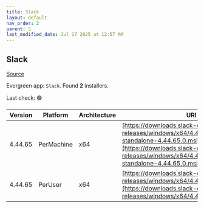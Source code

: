 ```yaml
---
title: Slack
layout: default
nav_order: 2
parent: S
last_modified_date: Jul 17 2025 at 12:57 AM
---
```


## Slack

[Source](https://slack.com/intl/en-au/help/articles/212475728-Deploy-Slack-via-Microsoft-Installer)

Evergreen app: `Slack`. Found **2** installers.

Last check: 🟢

| Version | Platform   | Architecture | URI                                                                                                                                                                                                          |
| ------- | ---------- | ------------ | ------------------------------------------------------------------------------------------------------------------------------------------------------------------------------------------------------------ |
| 4.44.65 | PerMachine | x64          | [https://downloads.slack-edge.com/desktop-releases/windows/x64/4.44.65/slack-standalone-4.44.65.0.msi](https://downloads.slack-edge.com/desktop-releases/windows/x64/4.44.65/slack-standalone-4.44.65.0.msi) |
| 4.44.65 | PerUser    | x64          | [https://downloads.slack-edge.com/desktop-releases/windows/x64/4.44.65/SlackSetup.msi](https://downloads.slack-edge.com/desktop-releases/windows/x64/4.44.65/SlackSetup.msi)                                 |
